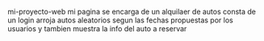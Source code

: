 mi-proyecto-web
mi pagina se encarga de un alquilaer de autos 
consta de un login 
arroja autos aleatorios segun las fechas propuestas por los usuarios
y tambien muestra la info del auto a reservar
